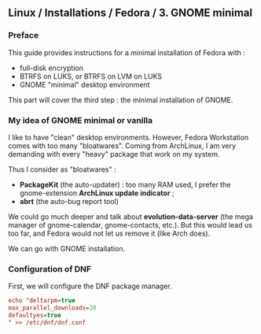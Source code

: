 ## Linux / Installations / Fedora / 3. GNOME minimal

### Preface

This guide provides instructions for a minimal installation of Fedora with :
- full-disk encryption
- BTRFS on LUKS, or BTRFS on LVM on LUKS
- GNOME "minimal" desktop environment

This part will cover the third step : the minimal installation of GNOME.

### My idea of GNOME minimal or vanilla

I like to have "clean" desktop environments. However, Fedora Workstation comes with too many "bloatwares".
Coming from ArchLinux, I am very demanding with every "heavy" package that work on my system.

Thus I consider as "bloatwares" :
- **PackageKit** (the auto-updater) : too many RAM used, I prefer the gnome-extension **ArchLinux update indicator** ;
- **abrt** (the auto-bug report tool)

We could go much deeper and talk about **evolution-data-server** (the mega manager of gnome-calendar, gnome-contacts, etc.).
But this would lead us too far, and Fedora would not let us remove it (like Arch does).

We can go with GNOME installation.

### Configuration of DNF

First, we will configure the DNF package manager.

```ini
echo "deltarpm=true
max_parallel_downloads=20
defaultyes=true 
" >> /etc/dnf/dnf.conf
```
